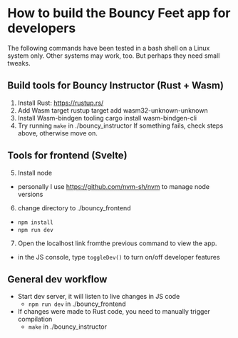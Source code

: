# How to build the Bouncy Feet app for developers

The following commands have been tested in a bash shell on a Linux system only.
Other systems may work, too. But perhaps they need small tweaks.

## Build tools for Bouncy Instructor (Rust + Wasm)
1. Install Rust: https://rustup.rs/
2. Add Wasm target
  rustup target add wasm32-unknown-unknown
3. Install Wasm-bindgen tooling
  cargo install wasm-bindgen-cli
4. Try running `make` in ./bouncy_instructor
  If something fails, check steps above, otherwise move on.

## Tools for frontend (Svelte)
5. Install node
  - personally I use https://github.com/nvm-sh/nvm to manage node versions
6. change directory to ./bouncy_frontend
  - `npm install`
  - `npm run dev`
7. Open the localhost link fromthe previous command to view the app.
  - in the JS console, type `toggleDev()` to turn on/off developer features

## General dev workflow
- Start dev server, it will listen to live changes in JS code
  - `npm run dev` in ./bouncy_frontend
- If changes were made to Rust code, you need to manually trigger compilation
  - `make` in ./bouncy_instructor
